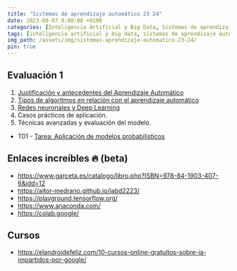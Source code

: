 ```yaml
---
title: "Sistemas de aprendizaje automático 23 24"
date: 2023-09-07 9:00:00 +0100
categories: [Inteligencia Artificial y Big Data, Sistemas de aprendizaje automático]
tags: [inteligencia artificial y big data, sistemas de aprendizaje automático]
img_path: /assets/img/sistemas-aprendizaje-automatico-23-24/
pin: true
---
```


## Evaluación 1

1. [Justificación y antecedentes del Aprendizaje Automático](/posts/introduccion-aprendizaje-automatico)
2. [Tipos de algoritmos en relación con el aprendizaje automático](/posts/algoritmos-aprendizaje-automatico)
3. [Redes neuronales y Deep Learning](/posts/redes-neuronales-deep-learning)
4. Casos prácticos de aplicación.
5. Técnicas avanzadas y evaluación del modelo.

- T01 - [Tarea: Aplicación de modelos probabilísticos](/posts/tarea-aplicacion-modelos-probabilisticos/)

## Enlaces increíbles 🔥 (beta)

- <https://www.garceta.es/catalogo/libro.php?ISBN=978-84-1903-407-6&idd=12>
- <https://aitor-medrano.github.io/iabd2223/>
- <https://playground.tensorflow.org/>
- <https://www.anaconda.com/>
- <https://colab.google/>

## Cursos

- <https://elandroidefeliz.com/10-cursos-online-gratuitos-sobre-ia-impartidos-por-google/>
